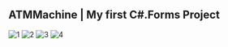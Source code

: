 ## ATMMachine | My first C#.Forms Project

![1](https://user-images.githubusercontent.com/83366765/219468913-ced9a8d1-8efe-411c-8836-8cfafd6d1567.PNG)
![2](https://user-images.githubusercontent.com/83366765/219468926-d3ae1c24-16d7-49f0-98ab-007eb27e101a.PNG)
![3](https://user-images.githubusercontent.com/83366765/219468936-9af0ea4e-9a1e-483c-b931-0f9692688e5d.PNG)
![4](https://user-images.githubusercontent.com/83366765/219468943-2b214822-02f0-478f-8a93-30e572095d12.PNG)
